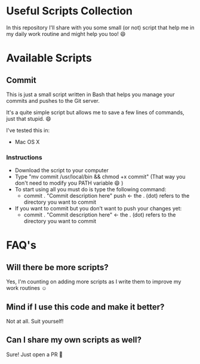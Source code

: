 # Useful Scripts Collection
In this repository I'll share with you some small (or not) script that help me in my daily work routine and might help you too! :smile:

# Available Scripts
## Commit

This is just a small script written in Bash that helps you manage your commits and pushes to the Git server.

It's a quite simple script but allows me to save a few lines of commands, just that stupid. :smile:

I've tested this in:
- Mac OS X

### Instructions

- Download the script to your computer
- Type "mv commit /usr/local/bin && chmod +x commit" (That way you don't need to modify you PATH variable :smile: )
- To start using all you must do is type the following command:
    - commit . "Commit description here" push <- the . (dot) refers to the directory you want to commit
- If you want to commit but you don't want to push your changes yet:
    - commit . "Commit description here" <- the . (dot) refers to the directory you want to commit     

# FAQ's
## Will there be more scripts?
Yes, I'm counting on adding more scripts as I write them to improve my work routines :relaxed:

## Mind if I use this code and make it better?
Not at all. Suit yourself!

## Can I share my own scripts as well?
Sure! Just open a PR :raised_hands:

